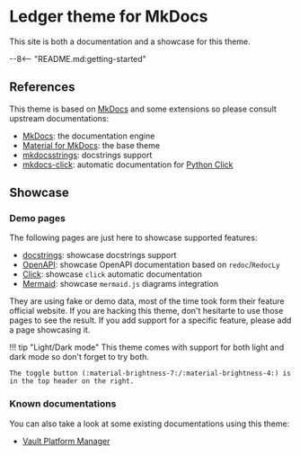 # Ledger theme for MkDocs

This site is both a documentation and a showcase for this theme.

--8<-- "README.md:getting-started"

## References

This theme is based on [MkDocs](https://mkdocs.org) and some extensions so please consult upstream documentations:

* [MkDocs](https://mkdocs.org): the documentation engine
* [Material for MkDocs](https://squidfunk.github.io/mkdocs-material/): the base theme
* [mkdocsstrings](https://mkdocstrings.github.io/): docstrings support
* [mkdocs-click](https://github.com/DataDog/mkdocs-click): automatic documentation for [Python Click](https://click.palletsprojects.com/en/8.1.x/)

## Showcase

### Demo pages

The following pages are just here to showcase supported features:

* [docstrings](docstrings.md): showcase docstrings support
* [OpenAPI](openapi.md): showcase OpenAPI documentation based on `redoc`/`RedocLy`
* [Click](cli.md): showcase `click` automatic documentation
* [Mermaid](mermaid.md): showcase `mermaid.js` diagrams integration

They are using fake or demo data, most of the time took form their feature official website.
If you are hacking this theme, don't hesitarte to use those pages to see the result.
If you add support for a specific feature, please add a page showcasing it.

!!! tip "Light/Dark mode"
    This theme comes with support for both light and dark mode so don't forget to try both.

    The toggle button (:material-brightness-7:/:material-brightness-4:) is in the top header on the right.

### Known documentations

You can also take a look at some existing documentations using this theme:

* [Vault Platform Manager](https://ledgerhq.github.io/vault-platform-manager/)
